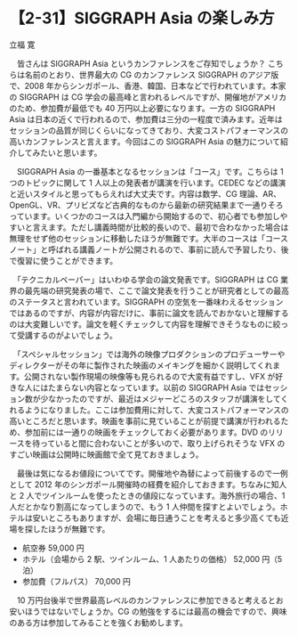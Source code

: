 # 【2-31】SIGGRAPH Asia の楽しみ方

<div class="author">立福 寛</div>

　皆さんは SIGGRAPH Asia というカンファレンスをご存知でしょうか？ こちらは名前のとおり、世界最大の CG のカンファレンス SIGGRAPH のアジア版で、2008 年からシンガポール、香港、韓国、日本などで行われています。本家の SIGGRAPH は CG 学会の最高峰と言われるレベルですが、開催地がアメリカのため、参加費が最低でも 40 万円以上必要になります。一方の SIGGRAPH Asia は日本の近くで行われるので、参加費は三分の一程度で済みます。近年はセッションの品質が同じくらいになってきており、大変コストパフォーマンスの高いカンファレンスと言えます。今回はこの SIGGRAPH Asia の魅力について紹介してみたいと思います。

　SIGGRAPH Asia の一番基本となるセッションは「コース」です。こちらは 1 つのトピックに関して 1 人以上の発表者が講演を行います。CEDEC などの講演と近いスタイルと思ってもらえれば大丈夫です。内容は数学、CG 理論、AR、OpenGL、VR、プリビズなど古典的なものから最新の研究結果まで一通りそろっています。いくつかのコースは入門編から開始するので、初心者でも参加しやすいと言えます。ただし講義時間が比較的長いので、最初で合わなかった場合は無理をせず他のセッションに移動したほうが無難です。大半のコースは「コースノート」と呼ばれる講義ノートが公開されるので、事前に読んで予習したり、後で復習に使うことができます。

　「テクニカルペーパー」はいわゆる学会の論文発表です。SIGGRAPH は CG 業界の最先端の研究発表の場で、ここで論文発表を行うことが研究者としての最高のステータスと言われています。SIGGRAPH の空気を一番味わえるセッションではあるのですが、内容が内容だけに、事前に論文を読んでおかないと理解するのは大変難しいです。論文を軽くチェックして内容を理解できそうなものに絞って受講するのがよいでしょう。

　「スペシャルセッション」では海外の映像プロダクションのプロデューサーやディレクターがその年に製作された映画のメイキングを細かく説明してくれます。公開されない製作現場の映像等も見られるので大変有益ですし、VFX が好きな人にはたまらない内容となっています。以前の SIGGRAPH Asia ではセッション数が少なかったのですが、最近はメジャーどころのスタッフが講演をしてくれるようになりました。ここは参加費用に対して、大変コストパフォーマンスの高いところだと思います。映画を事前に見ていることが前提で講演が行われるため、参加前には一通りの映画をチェックしておく必要があります。DVD のリリースを待っていると間に合わないことが多いので、取り上げられそうな VFX のすごい映画は公開時に映画館で全て見ておきましょう。

　最後は気になるお値段についてです。開催地や為替によって前後するので一例として 2012 年のシンガポール開催時の経費を紹介しておきます。ちなみに知人と 2 人でツインルームを使ったときの値段になっています。海外旅行の場合、1 人だとかなり割高になってしまうので、もう 1 人仲間を探すとよいでしょう。ホテルは安いところもありますが、会場に毎日通うことを考えると多少高くても近場を探したほうが無難です。

* 航空券 59,000 円
* ホテル（会場から 2 駅、ツインルーム、1 人あたりの価格） 52,000 円（5 泊）
* 参加費（フルパス） 70,000 円

　10 万円台後半で世界最高レベルのカンファレンスに参加できると考えるとお安いほうではないでしょうか。CG の勉強をするには最高の機会ですので、興味のある方は参加してみることを強くお勧めします。
